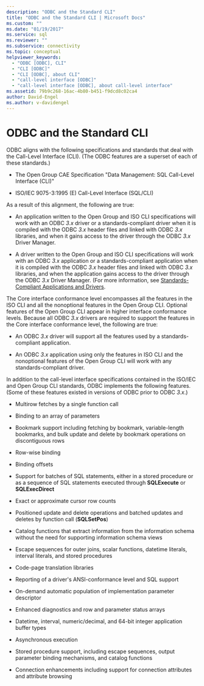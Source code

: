 ```yaml
---
description: "ODBC and the Standard CLI"
title: "ODBC and the Standard CLI | Microsoft Docs"
ms.custom: ""
ms.date: "01/19/2017"
ms.service: sql
ms.reviewer: ""
ms.subservice: connectivity
ms.topic: conceptual
helpviewer_keywords: 
  - "ODBC [ODBC], CLI"
  - "CLI [ODBC]"
  - "CLI [ODBC], about CLI"
  - "call-level interface [ODBC]"
  - "call-level interface [ODBC], about call-level interface"
ms.assetid: 79b9c268-16ac-4b80-b451-f9dcd8c02ca4
author: David-Engel
ms.author: v-davidengel
---
```

# ODBC and the Standard CLI
ODBC aligns with the following specifications and standards that deal with the Call-Level Interface (CLI). (The ODBC features are a superset of each of these standards.)  
  
-   The Open Group CAE Specification "Data Management: SQL Call-Level Interface (CLI)"  
  
-   ISO/IEC 9075-3:1995 (E) Call-Level Interface (SQL/CLI)  
  
 As a result of this alignment, the following are true:  
  
-   An application written to the Open Group and ISO CLI specifications will work with an ODBC *3.x* driver or a standards-compliant driver when it is compiled with the ODBC *3.x* header files and linked with ODBC *3.x* libraries, and when it gains access to the driver through the ODBC *3.x* Driver Manager.  
  
-   A driver written to the Open Group and ISO CLI specifications will work with an ODBC *3.x* application or a standards-compliant application when it is compiled with the ODBC *3.x* header files and linked with ODBC *3.x* libraries, and when the application gains access to the driver through the ODBC *3.x* Driver Manager. (For more information, see [Standards-Compliant Applications and Drivers](../../odbc/reference/develop-app/standards-compliant-applications-and-drivers.md).  
  
 The Core interface conformance level encompasses all the features in the ISO CLI and all the nonoptional features in the Open Group CLI. Optional features of the Open Group CLI appear in higher interface conformance levels. Because all ODBC *3.x* drivers are required to support the features in the Core interface conformance level, the following are true:  
  
-   An ODBC *3.x* driver will support all the features used by a standards-compliant application.  
  
-   An ODBC *3.x* application using only the features in ISO CLI and the nonoptional features of the Open Group CLI will work with any standards-compliant driver.  
  
 In addition to the call-level interface specifications contained in the ISO/IEC and Open Group CLI standards, ODBC implements the following features. (Some of these features existed in versions of ODBC prior to ODBC *3.x*.)  
  
-   Multirow fetches by a single function call  
  
-   Binding to an array of parameters  
  
-   Bookmark support including fetching by bookmark, variable-length bookmarks, and bulk update and delete by bookmark operations on discontiguous rows  
  
-   Row-wise binding  
  
-   Binding offsets  
  
-   Support for batches of SQL statements, either in a stored procedure or as a sequence of SQL statements executed through **SQLExecute** or **SQLExecDirect**  
  
-   Exact or approximate cursor row counts  
  
-   Positioned update and delete operations and batched updates and deletes by function call (**SQLSetPos**)  
  
-   Catalog functions that extract information from the information schema without the need for supporting information schema views  
  
-   Escape sequences for outer joins, scalar functions, datetime literals, interval literals, and stored procedures  
  
-   Code-page translation libraries  
  
-   Reporting of a driver's ANSI-conformance level and SQL support  
  
-   On-demand automatic population of implementation parameter descriptor  
  
-   Enhanced diagnostics and row and parameter status arrays  
  
-   Datetime, interval, numeric/decimal, and 64-bit integer application buffer types  
  
-   Asynchronous execution  
  
-   Stored procedure support, including escape sequences, output parameter binding mechanisms, and catalog functions  
  
-   Connection enhancements including support for connection attributes and attribute browsing
